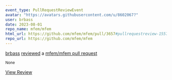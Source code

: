```yaml
---
event_type: PullRequestReviewEvent
avatar: "https://avatars.githubusercontent.com/u/8602067?"
user: brbass
date: 2023-08-01
repo_name: mfem/mfem
html_url: https://github.com/mfem/mfem/pull/3657#pullrequestreview-1557742202
repo_url: https://github.com/mfem/mfem
---
```


<a href='https://github.com/brbass' target='_blank'>brbass</a> <a href='https://github.com/mfem/mfem/pull/3657#pullrequestreview-1557742202' target='_blank'>reviewed</a> a <a href='https://github.com/mfem/mfem/pull/3657' target='_blank'>mfem/mfem pull request</a>

<small>None</small>

<a href='https://github.com/mfem/mfem/pull/3657#pullrequestreview-1557742202' target='_blank'>View Review</a>